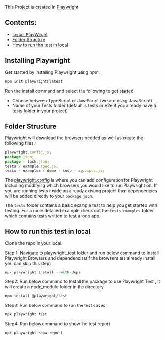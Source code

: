 This Project is created in [Playwright](https://playwright.dev/)

## Contents:

-   [Install PlayWright](#installing-playwright)
-   [Folder Structure](#folder-structure)
-   [How to run this test in local](#how-to-run-this-test-in-local)

## Installing Playwright

Get started by installing Playwright using npm.

```js
npm init playwright@latest
```

Run the install command and select the following to get started:

-   Choose between TypeScript or JavaScript (we are using JavaScript)
-   Name of your Tests folder (default is tests or e2e if you already have a tests folder in your project)

## Folder Structure

Playwright will download the browsers needed as well as create the following files.

```js
playwright.config.js;
package.json;
package - lock.json;
tests / example.spec.js;
tests - examples / demo - todo - app.spec.js;
```

The [playwright.config](https://playwright.dev/docs/test-configuration) is where you can add configuration for Playwright including modifying which browsers you would like to run Playwright on. If you are running tests inside an already existing project then dependencies will be added directly to your `package.json`.

The `tests` folder contains a basic example test to help you get started with testing. For a more detailed example check out the `tests-examples` folder which contains tests written to test a todo app.

## How to run this test in local

Clone the repo in your local.

Step 1: Navigate to playwright_test folder and run below command to Install Playwright Browsers and dependencies(if the browsers are already install you can skip this step)

```js
npx playwright install --with-deps
```

Step2: Run below command to Install the package to use Playwright Test , it will create a node_module folder in the directory

```js
npm install @playwright/test
```

Step3: Run below command to run the test cases

```js
npx playwright test
```

Step4: Run below command to show the test report

```js
npx playwright show-report
```
